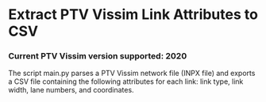 # Extract PTV Vissim Link Attributes to CSV

### Current PTV Vissim version supported: 2020
The script main.py parses a PTV Vissim network file (INPX file) and exports a CSV file containing the following attributes for each link: link type, link width, lane numbers, and coordinates.
